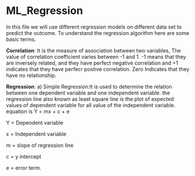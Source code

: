 # ML_Regression
In this file we will use different regression models on different data set to predict the outcome. To understand the regression algorithm here are some basic terms. 

**Correlation**:
It is the measure of association between two variables, The value of correlation coefficient varies between -1 and 1. -1 means that they are inversely related, and they have perfect negative correlation and +1 indicates that they have perfecr postive correlation. 
Zero Indicates that they have no relationship. 

**Regression**:
a) Simple Regression:It is used to determine the relation between one dependent variable and one independent variable.
the regression line also known as least square line is the plot of expected values of dependent variable for all value of the independent variable. 
equation is Y = mx + c + e

Y = Dependent variable 

x = Independent variable 

m = slope of regression line 

c = y intercept 

e = error term. 

